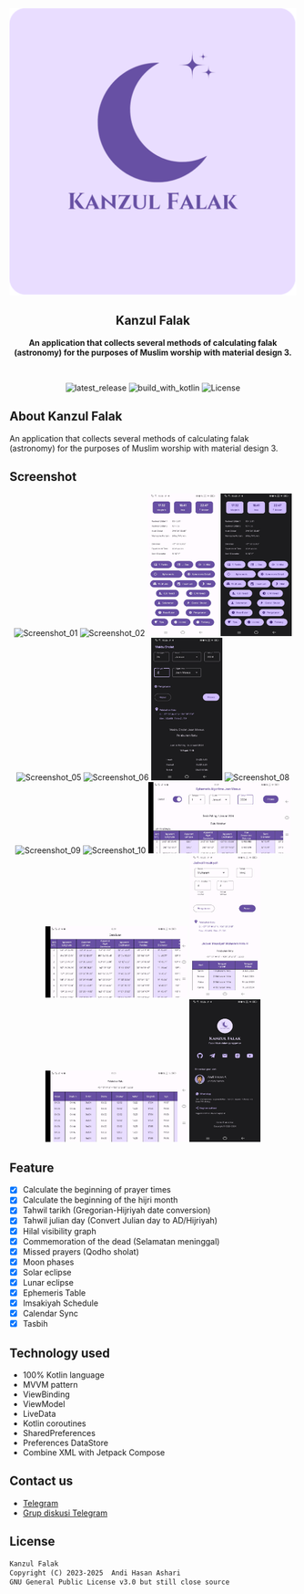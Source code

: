 <p align="center">
  <img src="./src/repo_kf.png" alt="app_banner"/>
</p>

<h2 align="center"><b>Kanzul Falak</b></h2>
<p align="center">
<b>An application that collects several methods of calculating falak (astronomy) for the purposes of Muslim worship with material design 3.</b>
<p><br>

<p align="center">
<!-- Latest release -->
<img src="https://img.shields.io/github/v/release/hasanelfalakiy/kanzul-falak-page?include_releases&label=latest%20release&style=for-the-badge&color=brightgreen" alt="latest_release"/>
<!-- Build with Kotlin -->
<img src="https://img.shields.io/badge/Kotlin-C116E3?&style=for-the-badge&logo=kotlin&logoColor=white" alt="build_with_kotlin">
<!-- License -->
<img src="https://img.shields.io/github/license/hasanelfalakiy/kanzul-falak-page?color=blue&style=for-the-badge&color=brightgreen" alt="License">
</p>

## About Kanzul Falak

An application that collects several methods of calculating falak (astronomy) for the purposes of Muslim worship with material design 3.

## Screenshot
<div align="center">

<img width="125" height="250" src="./src/home_light1.jpg" alt="Screenshot_01" title="Screenshot_01">
<img width="125" height="250" src="./src/home_dark1.jpg" alt="Screenshot_02" title="Screenshot_02">
<img width="125" height="250" src="./src/homebottom_light1.jpg" alt="Screenshot_03" title="Screenshot_03">
<img width="125" height="250" src="./src/homebottom_dark1.jpg" alt="Screenshot_04" title="Screenshot_04">
<img width="125" height="250" src="./src/settings_light2.jpg" alt="Screenshot_05" title="Screenshot_05">
<img width="125" height="250" src="./src/settings_dark2.jpg" alt="Screenshot_06" title="Screenshot_06">
<img width="125" height="250" src="./src/sholat_atasdark3.jpg" alt="Screenshot_07" title="Screenshot_07">
<img width="125" height="250" src="./src/chart_atas_light4.jpg" alt="Screenshot_08" title="Screenshot_08">
<img width="125" height="250" src="./src/chart_atas_dark4.jpg" alt="Screenshot_09" title="Screenshot_09">
<img width="125" height="250" src="./src/chart_bawah_dark4.jpg" alt="Screenshot_10" title="Screenshot_10">
<img width="250" height="125" src="./src/ephemeris1.jpg" alt="Screenshot_10a" title="Screenshot_10a">
<img width="250" height="125" src="./src/ephemeris2.jpg" alt="Screenshot_10b" title="Screenshot_10b">
<img width="125" height="250" src="./src/imsakiyah1.jpg" alt="Screenshot_11a" title="Screenshot_11a">
<img width="250" height="125" src="./src/imsakiyah2.jpg" alt="Screenshot_11b" title="Screenshot_11b">
<img width="125" height="250" src="./src/about_dark5.jpg" alt="Screenshot_11" title="Screenshot_11">
</div>

## Feature

- [x] Calculate the beginning of prayer times
- [x] Calculate the beginning of the hijri month
- [x] Tahwil tarikh (Gregorian-Hijriyah date conversion)
- [x] Tahwil julian day (Convert Julian day to AD/Hijriyah)
- [x] Hilal visibility graph
- [x] Commemoration of the dead (Selamatan meninggal)
- [x] Missed prayers (Qodho sholat)
- [x] Moon phases
- [x] Solar eclipse
- [x] Lunar eclipse
- [x] Ephemeris Table
- [x] Imsakiyah Schedule
- [x] Calendar Sync
- [x] Tasbih

## Technology used

- 100% Kotlin language
- MVVM pattern
- ViewBinding
- ViewModel
- LiveData
- Kotlin coroutines
- SharedPreferences
- Preferences DataStore
- Combine XML with Jetpack Compose

## Contact us

- [Telegram](https://t.me/moonelfalakiy)
- [Grup diskusi Telegram](https://t.me/moonlight_studio01/9)

## License

```
Kanzul Falak
Copyright (C) 2023-2025  Andi Hasan Ashari
GNU General Public License v3.0 but still close source
```
